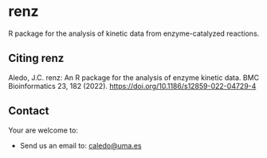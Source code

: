 # renz

R package for the analysis of kinetic data from enzyme-catalyzed reactions.

## Citing renz

Aledo, J.C. renz: An R package for the analysis of enzyme kinetic data. BMC Bioinformatics 23, 182 (2022).
https://doi.org/10.1186/s12859-022-04729-4

## Contact

Your are welcome to:
* Send us an email to: caledo@uma.es
